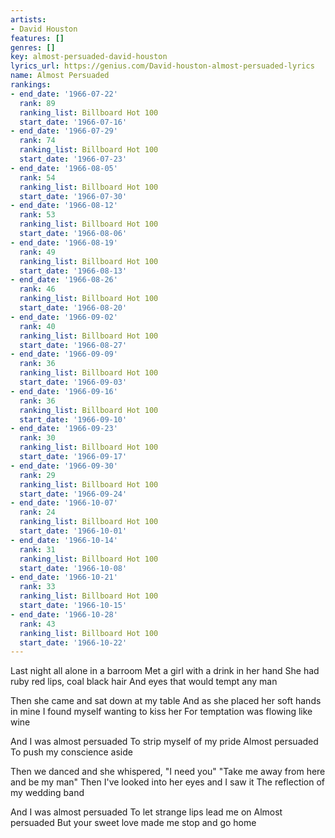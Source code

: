 ```yaml
---
artists:
- David Houston
features: []
genres: []
key: almost-persuaded-david-houston
lyrics_url: https://genius.com/David-houston-almost-persuaded-lyrics
name: Almost Persuaded
rankings:
- end_date: '1966-07-22'
  rank: 89
  ranking_list: Billboard Hot 100
  start_date: '1966-07-16'
- end_date: '1966-07-29'
  rank: 74
  ranking_list: Billboard Hot 100
  start_date: '1966-07-23'
- end_date: '1966-08-05'
  rank: 54
  ranking_list: Billboard Hot 100
  start_date: '1966-07-30'
- end_date: '1966-08-12'
  rank: 53
  ranking_list: Billboard Hot 100
  start_date: '1966-08-06'
- end_date: '1966-08-19'
  rank: 49
  ranking_list: Billboard Hot 100
  start_date: '1966-08-13'
- end_date: '1966-08-26'
  rank: 46
  ranking_list: Billboard Hot 100
  start_date: '1966-08-20'
- end_date: '1966-09-02'
  rank: 40
  ranking_list: Billboard Hot 100
  start_date: '1966-08-27'
- end_date: '1966-09-09'
  rank: 36
  ranking_list: Billboard Hot 100
  start_date: '1966-09-03'
- end_date: '1966-09-16'
  rank: 36
  ranking_list: Billboard Hot 100
  start_date: '1966-09-10'
- end_date: '1966-09-23'
  rank: 30
  ranking_list: Billboard Hot 100
  start_date: '1966-09-17'
- end_date: '1966-09-30'
  rank: 29
  ranking_list: Billboard Hot 100
  start_date: '1966-09-24'
- end_date: '1966-10-07'
  rank: 24
  ranking_list: Billboard Hot 100
  start_date: '1966-10-01'
- end_date: '1966-10-14'
  rank: 31
  ranking_list: Billboard Hot 100
  start_date: '1966-10-08'
- end_date: '1966-10-21'
  rank: 33
  ranking_list: Billboard Hot 100
  start_date: '1966-10-15'
- end_date: '1966-10-28'
  rank: 43
  ranking_list: Billboard Hot 100
  start_date: '1966-10-22'
---
```

Last night all alone in a barroom
Met a girl with a drink in her hand
She had ruby red lips, coal black hair
And eyes that would tempt any man

Then she came and sat down at my table
And as she placed her soft hands in mine
I found myself wanting to kiss her
For temptation was flowing like wine

And I was almost persuaded
To strip myself of my pride
Almost persuaded
To push my conscience aside

Then we danced and she whispered, "I need you"
"Take me away from here and be my man"
Then I've looked into her eyes and I saw it
The reflection of my wedding band

And I was almost persuaded
To let strange lips lead me on
Almost persuaded
But your sweet love made me stop and go home
